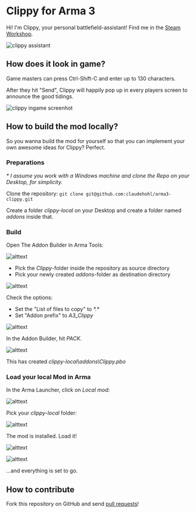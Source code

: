 # Clippy for Arma 3

Hi! I'm Clippy, your personal battlefield-assistant! Find me in the [Steam Workshop](https://steamcommunity.com/sharedfiles/filedetails/?id=1876743064).

![clippy assistant](docs/img/clippy-assistant.png)

## How does it look in game?

Game masters can press Ctrl-Shift-C and enter up to 130 characters.

After they hit "Send", Clippy will happily pop up in every players screen to announce the good tidings.

![clippy ingame screenhot](docs/img/clippy-ingame.jpg)

## How to build the mod locally?

So you wanna build the mod for yourself so that you can implement your own awesome ideas for Clippy? Perfect.

### Preparations

_\* I assume you work with a Windows machine and clone the Repo on your Desktop, for simplicity._

Clone the repository: `git clone git@github.com:claudehohl/arma3-clippy.git`

Create a folder _clippy-local_ on your Desktop and create a folder named _addons_ inside that.

### Build

Open The Addon Builder in Arma Tools:

![alttext](docs/img/010-arma-tools.png)

* Pick the _Clippy_-folder inside the repository as source directory
* Pick your newly created _addons_-folder as destination directory

![alttext](docs/img/020-addon-builder.png)

Check the options:

* Set the "List of files to copy" to _\*.\*_
* Set "Addon prefix" to _A3_Clippy_

![alttext](docs/img/025-addon-builder-options.png)

In the Addon Builder, hit _PACK_.

![alttext](docs/img/029-build-successful.png)

This has created _clippy-local\\addons\\Clippy.pbo_

### Load your local Mod in Arma

In the Arma Launcher, click on _Local mod_:

![alttext](docs/img/030-add-local-mod.png)

Pick your _clippy-local_ folder:

![alttext](docs/img/031-local-mod-folder.png)

The mod is installed. Load it!

![alttext](docs/img/032-local-mod-installed.png)

![alttext](docs/img/033-local-mod-loaded.png)

...and everything is set to go.

## How to contribute

Fork this repository on GitHub and send [pull requests](https://help.github.com/en/articles/creating-a-pull-request-from-a-fork)!
